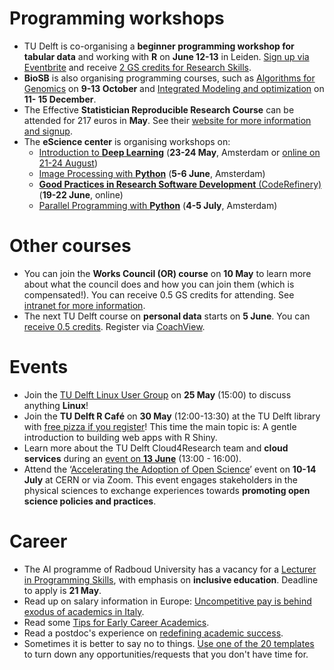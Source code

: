 
# Programming workshops
-	TU Delft is co-organising a **beginner programming workshop for tabular data** and working with **R** on **June 12-13** in Leiden. 
[Sign up via Eventbrite](https://www.eventbrite.com/e/data-carpentry-for-social-sciences-in-person-june-12-13-tickets-415919946757) and receive [2 GS credits for Research Skills](https://www.tudelft.nl/en/library/research-data-management/r/training-events/training-for-researchers/data-carpentry-workshops).
-	**BioSB** is also organising programming courses, such as [Algorithms for Genomics](https://www.dtls.nl/courses/algorithms-for-genomics) on **9-13 October** and [Integrated Modeling and optimization](https://www.dtls.nl/courses/integrated-modeling-and-optimization-fundamental/) on **11- 15 December**. 
-	The Effective **Statistician Reproducible Research Course** can be attended for 217 euros in **May**. 
See their [website for more information and signup]( https://theeffectivestatisticianleadershipprogram.teachable.com/p/reproducible-research).
-	The **eScience center** is organising workshops on:
    -	[Introduction to **Deep Learning**](https://www.eventbrite.co.uk/e/introduction-to-deep-learning-tickets-533777792747) (**23-24 May**, Amsterdam or [online on 21-24 August]( https://www.eventbrite.co.uk/e/introduction-to-deep-learning-tickets-618873656767))
    -	[Image Processing with **Python**](https://www.eventbrite.co.uk/e/image-processing-with-python-tickets-618880136147) (**5-6 June**, Amsterdam) 
    -	[**Good Practices in Research Software Development** (CodeRefinery)](https://www.eventbrite.co.uk/e/good-practices-in-research-software-development-tickets-618850026087) (**19-22 June**, online)
    -	[Parallel Programming with **Python**](https://www.eventbrite.co.uk/e/parallel-programming-in-python-tickets-618866475287) (**4-5 July**, Amsterdam)

# Other courses
-	You can join the **Works Council (OR) course** on **10 May** to learn more about what the council does and how you can join them (which is compensated!). 
You can receive 0.5 GS credits for attending. 
See [intranet for more information](https://intranet.tudelft.nl/en/group/guest/-/phd-works-council-course). 
-	The next TU Delft course on **personal data** starts on **5 June**. 
You can [receive 0.5 credits](https://www.tudelft.nl/en/library/research-data-management/r/training-events/training-for-researchers/personal-data-human-subjects-in-research). 
Register via [CoachView](https://tudelftgs.opleidingsportaal.nl/en-us/). 

# Events
-	Join the [TU Delft Linux User Group](https://www.eventbrite.nl/e/tudelft-linux-user-group-meeting-tickets-617673256337) on **25 May** (15:00) to discuss anything **Linux**!
-	Join the **TU Delft R Café** on **30 May** (12:00-13:30) at the TU Delft library with [free pizza if you register](https://www.eventbrite.nl/e/a-gentle-introduction-to-building-web-apps-with-r-shiny-tickets-630718324487)! 
This time the main topic is: A gentle introduction to building web apps with R Shiny.
-	Learn more about the TU Delft Cloud4Research team and **cloud services** during an [event on **13 June**](https://www.eventbrite.nl/e/iot-services-through-cloud4research-tickets-624213448227) (13:00 - 16:00).
-	Attend the ‘[Accelerating the Adoption of Open Science](https://indico.cern.ch/event/1254282/)’ event on **10-14 July** at CERN or via Zoom. 
This event engages stakeholders in the physical sciences to exchange experiences towards **promoting open science policies and practices**. 

# Career
- The AI programme of Radboud University has a vacancy for a [Lecturer in Programming Skills](https://www.ru.nl/en/working-at/job-opportunities/lecturer-in-programming-skills), with emphasis on **inclusive education**. 
Deadline to apply is **21 May**.
- Read up on salary information in Europe: [Uncompetitive pay is behind exodus of academics in Italy](https://www.universityworldnews.com/post.php?story=20230321143001600).
- Read some [Tips for Early Career Academics](https://sites.google.com/view/dvugroup/resources/tips-for-early-career-academics).
- Read a postdoc's experience on [redefining academic success](https://elifesciences.org/articles/83251).
- Sometimes it is better to say no to things. 
[Use one of the 20 templates](https://www.inc.com/jessica-stillman/productivity-meetings-time-management-emails.html) to turn down any opportunities/requests that you don't have time for. 
